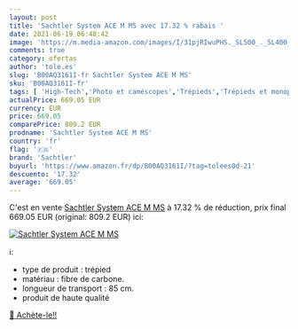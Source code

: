 ```yaml
---
layout: post
title: 'Sachtler System ACE M MS avec 17.32 % rabais '
date: 2021-06-19 06:48:42
image: 'https://m.media-amazon.com/images/I/31pjRIwuPHS._SL500_._SL400_.jpg'
comments: true
category: ofertas
author: 'tole.es'
slug: 'B00AQ3161I-fr Sachtler System ACE M MS'
sku: 'B00AQ3161I-fr'
tags: [ 'High-Tech','Photo et caméscopes','Trépieds','Trépieds et monopods','sachtler', ]
actualPrice: 669.05 EUR
currency: EUR
price: 669.05
comparePrice: 809.2 EUR
prodname: 'Sachtler System ACE M MS'
country: 'fr'
flag: '🇫🇷'
brand: 'Sachtler'
buyurl: 'https://www.amazon.fr/dp/B00AQ3161I/?tag=tolees0d-21'
descuento: '17.32'
average: '669.05'
---
```


C'est en vente [Sachtler System ACE M MS](https://www.amazon.fr/dp/B00AQ3161I/?tag=tolees0d-21)  à  17.32 % de réduction, prix final  669.05 EUR (original: 809.2 EUR) ici:

[![Sachtler System ACE M MS](https://m.media-amazon.com/images/I/31pjRIwuPHS._SL500_._SL400_.jpg)](https://www.amazon.fr/dp/B00AQ3161I/?tag=tolees0d-21)

ℹ️:

- type de produit : trépied
- matériau : fibre de carbone.
- longueur de transport : 85 cm.
- produit de haute qualité

[🛒 Achète-le!!](https://www.amazon.fr/dp/B00AQ3161I/?tag=tolees0d-21)
